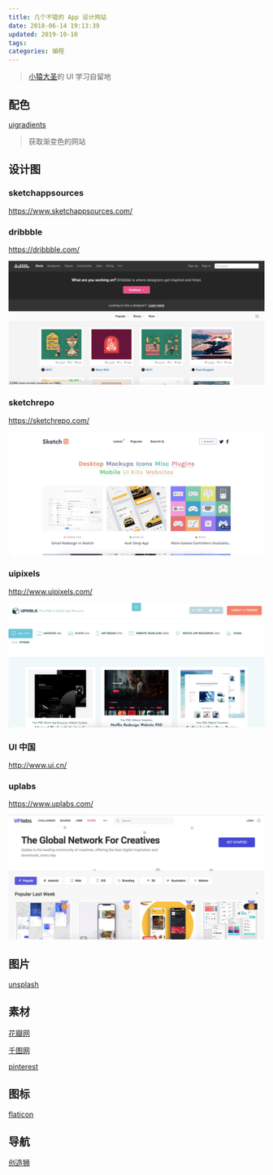 ```yaml
---
title: 几个不错的 App 设计网站
date: 2018-06-14 19:13:39
updated: 2019-10-10
tags:
categories: 编程
---
```


> [小猿大圣](https://hufangyun.com)的 UI 学习自留地

## 配色

[uigradients](https://uigradients.com/)

> 获取渐变色的网站

## 设计图

### sketchappsources

https://www.sketchappsources.com/

### dribbble

https://dribbble.com/

![](/media/15289473603818.jpg)

### sketchrepo

https://sketchrepo.com/

![](/media/15289475696821.jpg)

### uipixels

http://www.uipixels.com/

![](/media/15289475478955.jpg)

### UI 中国

http://www.ui.cn/

### uplabs

https://www.uplabs.com/

![](/media/15289481019068.jpg)

## 图片
[unsplash](https://unsplash.com/)

## 素材

[花瓣网](https://huaban.com/)

[千图网](https://588ku.com/)

[pinterest](https://www.pinterest.com/)

## 图标
[flaticon](https://www.flaticon.com/)

## 导航
[创造狮](http://chuangzaoshi.com/)





